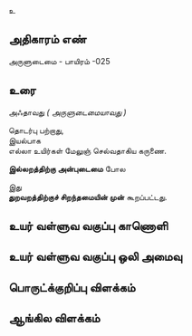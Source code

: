 உ


## அதிகாரம் எண்

அருளுடைமை - பாயிரம் -025

## உரை

அஃதாவது _( அருளுடைமையாவது )_  

தொடர்பு பற்றாது,  
இயல்பாக  
எல்லா உயிர்கள் மேலுஞ்  செல்வதாகிய கருணை.  

**இல்லறத்திற்கு அன்புடைமை** போல  

இது  
**துறவறத்திற்குச் சிறந்தமையின் முன்** கூறப்பட்டது.  


## உயர் வள்ளுவ வகுப்பு காணொளி


## உயர் வள்ளுவ வகுப்பு ஒலி அமைவு 


## பொருட்க்குறிப்பு விளக்கம்


## ஆங்கில விளக்கம்

